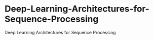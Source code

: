 # Deep-Learning-Architectures-for-Sequence-Processing
Deep Learning Architectures for Sequence Processing
